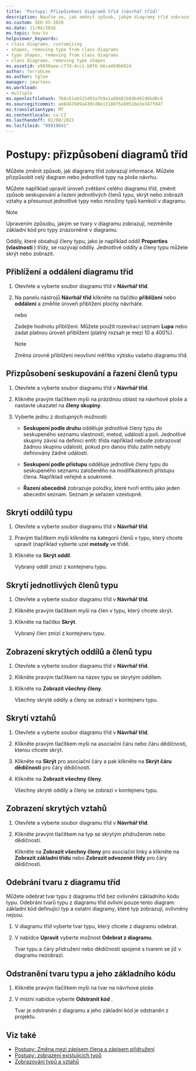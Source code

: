 ```yaml
---
title: 'Postupy: Přizpůsobení diagramů tříd (návrhář tříd)'
description: Naučte se, jak změnit způsob, jakým diagramy tříd zobrazují informace a jak přizpůsobit celý diagram nebo jednotlivé typy na návrhové ploše.
ms.custom: SEO-VS-2020
ms.date: 11/04/2016
ms.topic: how-to
helpviewer_keywords:
- class diagrams, customizing
- shapes, removing type from class diagrams
- type shapes, removing from class diagrams
- class diagrams, removing type shapes
ms.assetid: e9030aea-c77d-4cc1-b8f6-b6ca469b692d
author: TerryGLee
ms.author: tglee
manager: jmartens
ms.workload:
- multiple
ms.openlocfilehash: 768c61ab525d03a7b9a1a80481b84b492d6bd0c6
ms.sourcegitcommit: ae6d47b09a439cd0e13180f5e89510e3e347fd47
ms.translationtype: MT
ms.contentlocale: cs-CZ
ms.lasthandoff: 02/08/2021
ms.locfileid: "99919641"
---
```

# <a name="how-to-customize-class-diagrams"></a>Postupy: přizpůsobení diagramů tříd

Můžete změnit způsob, jak diagramy tříd zobrazují informace. Můžete přizpůsobit celý diagram nebo jednotlivé typy na ploše návrhu.

Můžete například upravit úroveň zvětšení celého diagramu tříd, změnit způsob seskupování a řazení jednotlivých členů typu, skrýt nebo zobrazit vztahy a přesunout jednotlivé typy nebo množiny typů kamkoli v diagramu.

> [!NOTE]
> Upravením způsobu, jakým se tvary v diagramu zobrazují, nezměníte základní kód pro typy znázorněné v diagramu.

Oddíly, které obsahují členy typu, jako je například oddíl **Properties (vlastnosti** ) třídy, se nazývají oddíly. Jednotlivé oddíly a členy typu můžete skrýt nebo zobrazit.

## <a name="zoom-in-and-out-of-the-class-diagram"></a>Přiblížení a oddálení diagramu tříd

1. Otevřete a vyberte soubor diagramu tříd v **Návrhář tříd**.

2. Na panelu nástrojů **Návrhář tříd** klikněte na tlačítko **přiblížení** nebo **oddálení** a změňte úroveň přiblížení plochy návrháře.

     nebo

     Zadejte hodnotu přiblížení. Můžete použít rozevírací seznam **Lupa** nebo zadat platnou úroveň přiblížení (platný rozsah je mezi 10 a 400%).

    > [!NOTE]
    > Změna úrovně přiblížení neovlivní měřítko výtisku vašeho diagramu tříd.

## <a name="customize-grouping-and-sorting-of-type-members"></a>Přizpůsobení seskupování a řazení členů typu

1. Otevřete a vyberte soubor diagramu tříd v **Návrhář tříd**.

2. Klikněte pravým tlačítkem myši na prázdnou oblast na návrhové ploše a nastavte ukazatel na **členy skupiny**.

3. Vyberte jednu z dostupných možností:

    - **Seskupení podle druhu** odděluje jednotlivé členy typu do seskupeného seznamu vlastností, metod, událostí a polí. Jednotlivé skupiny závisí na definici entit: třída například nebude zobrazovat žádnou skupinu událostí, pokud pro danou třídu zatím nebyly definovány žádné události.

    - **Seskupení podle přístupu** odděluje jednotlivé členy typu do seskupeného seznamu založeného na modifikátorech přístupu člena. Například veřejné a soukromé.

    - **Řazení abecedně** zobrazuje položky, které tvoří entitu jako jeden abecední seznam. Seznam je seřazen vzestupně.

## <a name="hide-compartments-on-a-type"></a>Skrytí oddílů typu

1. Otevřete a vyberte soubor diagramu tříd v **Návrhář tříd**.

2. Pravým tlačítkem myši klikněte na kategorii členů v typu, který chcete upravit (například vyberte uzel **metody** ve třídě.

3. Klikněte na **Skrýt oddíl**.

     Vybraný oddíl zmizí z kontejneru typu.

## <a name="hide-individual-members-on-a-type"></a>Skrytí jednotlivých členů typu

1. Otevřete a vyberte soubor diagramu tříd v **Návrhář tříd**.

2. Klikněte pravým tlačítkem myši na člen v typu, který chcete skrýt.

3. Klikněte na tlačítko **Skrýt**.

     Vybraný člen zmizí z kontejneru typu.

## <a name="show-hidden-compartments-and-members-on-a-type"></a>Zobrazení skrytých oddílů a členů typu

1. Otevřete a vyberte soubor diagramu tříd v **Návrhář tříd**.

2. Klikněte pravým tlačítkem na název typu se skrytým oddílem.

3. Klikněte na **Zobrazit všechny členy**.

     Všechny skryté oddíly a členy se zobrazí v kontejneru typu.

## <a name="hide-relationships"></a>Skrytí vztahů

1. Otevřete a vyberte soubor diagramu tříd v **Návrhář tříd**.

2. Klikněte pravým tlačítkem myši na asociační čáru nebo čáru dědičnosti, kterou chcete skrýt.

3. Klikněte na **Skrýt** pro asociační čáry a pak klikněte na **Skrýt čáru dědičnosti** pro čáry dědičnosti.

4. Klikněte na **Zobrazit všechny členy**.

     Všechny skryté oddíly a členy se zobrazí v kontejneru typu.

## <a name="show-hidden-relationships"></a>Zobrazení skrytých vztahů

1. Otevřete a vyberte soubor diagramu tříd v **Návrhář tříd**.

2. Klikněte pravým tlačítkem na typ se skrytým přidružením nebo dědičností.

   Klikněte na **Zobrazit všechny členy** pro asociační linky a klikněte na **Zobrazit základní třídu** nebo **Zobrazit odvozené třídy** pro čáry dědičnosti.

## <a name="remove-a-shape-from-a-class-diagram"></a>Odebrání tvaru z diagramu tříd
Můžete odebrat tvar typu z diagramu tříd bez ovlivnění základního kódu typu. Odebrání tvarů typu z diagramu tříd ovlivní pouze tento diagram: základní kód definující typ a ostatní diagramy, které typ zobrazují, ovlivněny nejsou.

1. V diagramu tříd vyberte tvar typu, který chcete z diagramu odebrat.

2. V nabídce **Upravit** vyberte možnost **Odebrat z diagramu**.

     Tvar typu a čáry přidružení nebo dědičnosti spojené s tvarem se již v diagramu nezobrazí.

## <a name="delete-a-type-shape-and-its-underlying-code"></a>Odstranění tvaru typu a jeho základního kódu

1. Klikněte pravým tlačítkem myši na tvar na návrhové ploše.

2. V místní nabídce vyberte **Odstranit kód** .

     Tvar je odstraněn z diagramu a jeho základní kód je odstraněn z projektu.

## <a name="see-also"></a>Viz také

- [Postupy: Změna mezi zápisem člena a zápisem přidružení](how-to-change-between-member-notation-and-association-notation.md)
- [Postupy: zobrazení existujících typů](how-to-view-existing-types.md)
- [Zobrazování typů a vztahů](designing-and-viewing-classes-and-types.md)
